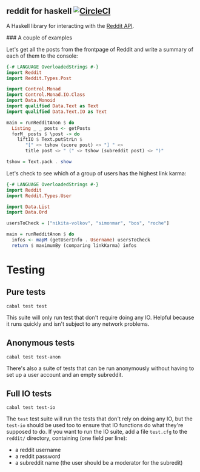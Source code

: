 reddit for haskell [![CircleCI](https://circleci.com/gh/intolerable/reddit.svg?style=svg)](https://circleci.com/gh/intolerable/reddit)
---

A Haskell library for interacting with the [Reddit API](http://reddit.com/api).

### A couple of examples

Let's get all the posts from the frontpage of Reddit and write a summary of each of them to the console:

```haskell
{-# LANGUAGE OverloadedStrings #-}
import Reddit
import Reddit.Types.Post

import Control.Monad
import Control.Monad.IO.Class
import Data.Monoid
import qualified Data.Text as Text
import qualified Data.Text.IO as Text

main = runRedditAnon $ do
  Listing _ _ posts <- getPosts
  forM_ posts $ \post -> do
    liftIO $ Text.putStrLn $
       "[" <> tshow (score post) <> "] " <>
       title post <> " (" <> tshow (subreddit post) <> ")"

tshow = Text.pack . show
```

Let's check to see which of a group of users has the highest link karma:

```haskell
{-# LANGUAGE OverloadedStrings #-}
import Reddit
import Reddit.Types.User

import Data.List
import Data.Ord

usersToCheck = ["nikita-volkov", "simonmar", "bos", "roche"]

main = runRedditAnon $ do
  infos <- mapM (getUserInfo . Username) usersToCheck
  return $ maximumBy (comparing linkKarma) infos
```

Testing
===

Pure tests
---

`cabal test test`

This suite will only run test that don't require doing any IO. Helpful because it runs quickly and isn't subject to any network problems.

Anonymous tests
---

`cabal test test-anon`

There's also a suite of tests that can be run anonymously without having to set up a user account and an empty subreddit.

Full IO tests
---

`cabal test test-io`

The `test` test suite will run the tests that don't rely on doing any IO, but the `test-io` should be used too to ensure that IO functions do what they're supposed to do. If you want to run the IO suite, add a file `test.cfg` to the `reddit/` directory, containing (one field per line):

- a reddit username
- a reddit password
- a subreddit name (the user should be a moderator for the subredit)

